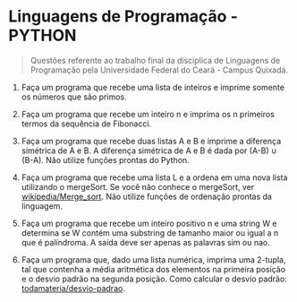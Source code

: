 # Linguagens de Programação - PYTHON

> Questões referente ao trabalho final da disciplica de Linguagens de Programação pela Universidade Federal do Ceará - Campus Quixadá.

1. Faça um programa que recebe uma lista de inteiros e imprime somente os números que são primos.

2. Faça um programa que recebe um inteiro n e imprima os n primeiros termos da sequência de Fibonacci.

3. Faça um programa que recebe duas listas A e B e imprime a diferença simétrica de A e B. A diferença simétrica de A e B é dada por (A-B) &cup; (B-A). Não utilize funções prontas do Python.

4. Faça um programa que recebe uma lista L e a ordena em uma nova lista utilizando o
mergeSort. Se você não conhece o mergeSort, ver [wikipedia/Merge_sort](https://pt.wikipedia.org/wiki/Merge_sort). Não utilize funções de ordenação prontas da linguagem.

5. Faça um programa que recebe um inteiro positivo n e uma string W e determina se W
contém uma substring de tamanho maior ou igual a n que é palíndroma. A saída deve ser
apenas as palavras sim ou nao.

6. Faça um programa que, dado uma lista numérica, imprima uma 2-tupla, tal que contenha a média aritmética dos elementos na primeira posição e o desvio padrão na segunda posição. Como calcular o desvio padrão: [todamateria/desvio-padrao](https://www.todamateria.com.br/desvio-padrao).
